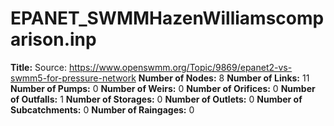 # EPANET_SWMMHazenWilliamscomparison.inp
**Title:** Source:  https://www.openswmm.org/Topic/9869/epanet2-vs-swmm5-for-pressure-network
**Number of Nodes:** 8
**Number of Links:** 11
**Number of Pumps:** 0
**Number of Weirs:** 0
**Number of Orifices:** 0
**Number of Outfalls:** 1
**Number of Storages:** 0
**Number of Outlets:** 0
**Number of Subcatchments:** 0
**Number of Raingages:** 0

